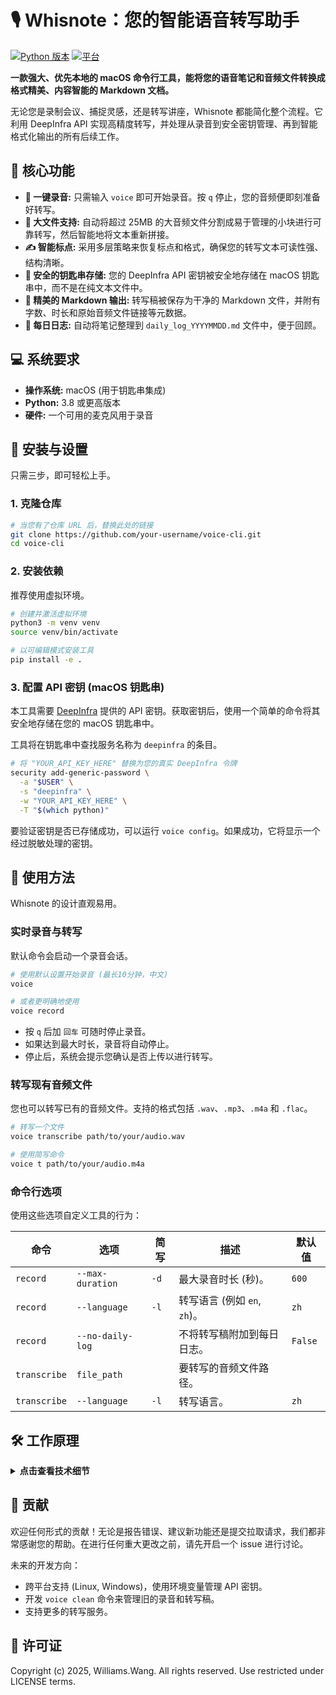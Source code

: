 # 🎙️ Whisnote：您的智能语音转写助手


[![Python 版本](https://img.shields.io/badge/python-3.8+-blue.svg)](https://www.python.org/downloads/)
[![平台](https://img.shields.io/badge/platform-macOS-lightgrey.svg)](#-系统要求)

**一款强大、优先本地的 macOS 命令行工具，能将您的语音笔记和音频文件转换成格式精美、内容智能的 Markdown 文档。**

<!-- TODO: 在此添加 GIF 动画演示 -->
<!-- <p align="center">
  <img src="path/to/your/demo.gif" alt="Whisnote 演示" width="800"/>
</p> -->

无论您是录制会议、捕捉灵感，还是转写讲座，Whisnote 都能简化整个流程。它利用 DeepInfra API 实现高精度转写，并处理从录音到安全密钥管理、再到智能格式化输出的所有后续工作。

## 🌟 核心功能

- **🎤 一键录音:** 只需输入 `voice` 即可开始录音。按 `q` 停止，您的音频便即刻准备好转写。
- **📁 大文件支持:** 自动将超过 25MB 的大音频文件分割成易于管理的小块进行可靠转写，然后智能地将文本重新拼接。
- **✍️ 智能标点:** 采用多层策略来恢复标点和格式，确保您的转写文本可读性强、结构清晰。
- **🔐 安全的钥匙串存储:** 您的 DeepInfra API 密钥被安全地存储在 macOS 钥匙串中，而不是在纯文本文件中。
- **📄 精美的 Markdown 输出:** 转写稿被保存为干净的 Markdown 文件，并附有字数、时长和原始音频文件链接等元数据。
- **📔 每日日志:** 自动将笔记整理到 `daily_log_YYYYMMDD.md` 文件中，便于回顾。

## 💻 系统要求

- **操作系统:** macOS (用于钥匙串集成)
- **Python:** 3.8 或更高版本
- **硬件:** 一个可用的麦克风用于录音

## 🚀 安装与设置

只需三步，即可轻松上手。

### 1. 克隆仓库

```bash
# 当您有了仓库 URL 后，替换此处的链接
git clone https://github.com/your-username/voice-cli.git
cd voice-cli
```

### 2. 安装依赖

推荐使用虚拟环境。

```bash
# 创建并激活虚拟环境
python3 -m venv venv
source venv/bin/activate

# 以可编辑模式安装工具
pip install -e .
```

### 3. 配置 API 密钥 (macOS 钥匙串)

本工具需要 [DeepInfra](https://deepinfra.com/) 提供的 API 密钥。获取密钥后，使用一个简单的命令将其安全地存储在您的 macOS 钥匙串中。

工具将在钥匙串中查找服务名称为 `deepinfra` 的条目。

```bash
# 将 "YOUR_API_KEY_HERE" 替换为您的真实 DeepInfra 令牌
security add-generic-password \
  -a "$USER" \
  -s "deepinfra" \
  -w "YOUR_API_KEY_HERE" \
  -T "$(which python)"
```

要验证密钥是否已存储成功，可以运行 `voice config`。如果成功，它将显示一个经过脱敏处理的密钥。

## 🎤 使用方法

Whisnote 的设计直观易用。

### 实时录音与转写

默认命令会启动一个录音会话。

```bash
# 使用默认设置开始录音 (最长10分钟，中文)
voice

# 或者更明确地使用
voice record
```
- 按 `q` 后加 `回车` 可随时停止录音。
- 如果达到最大时长，录音将自动停止。
- 停止后，系统会提示您确认是否上传以进行转写。

### 转写现有音频文件

您也可以转写已有的音频文件。支持的格式包括 `.wav`、`.mp3`、`.m4a` 和 `.flac`。

```bash
# 转写一个文件
voice transcribe path/to/your/audio.wav

# 使用简写命令
voice t path/to/your/audio.m4a
```

### 命令行选项

使用这些选项自定义工具的行为：

| 命令         | 选项             | 简写 | 描述                                       | 默认值 |
|--------------|------------------|------|--------------------------------------------|--------|
| `record`     | `--max-duration` | `-d` | 最大录音时长 (秒)。                        | `600`  |
| `record`     | `--language`     | `-l` | 转写语言 (例如 `en`, `zh`)。               | `zh`   |
| `record`     | `--no-daily-log` |      | 不将转写稿附加到每日日志。                 | `False`|
| `transcribe` | `file_path`      |      | 要转写的音频文件路径。                     |        |
| `transcribe` | `--language`     | `-l` | 转写语言。                                 | `zh`   |

## 🛠️ 工作原理

<details>
<summary><strong>点击查看技术细节</strong></summary>

### 大文件处理
当音频文件超过 25MB 时，工具会自动执行以下步骤：
1.  **计算最佳分片:** 确定最佳的片段时长，以确保每个分片都小于 API 的大小限制。
2.  **带重叠分割:** 将音频切分成带有 3 秒重叠的片段，以确保在拼接处不会丢失任何词语。
3.  **顺序转写:** 逐个发送每个分片进行转写。
4.  **智能合并:** 通过识别并移除重叠部分的文本来重建完整的转写稿，从而生成一份无缝的最终文档。

### 智能标点
转写 API 有时返回的文本可能没有标点，特别是对于某些语言。本工具使用三层策略来解决这个问题：
1.  **检查标点:** 如果 API 返回的转写稿带有标点，则直接使用。
2.  **检查空格:** 如果没有标点但单词之间有适当的空格，则保留原样。
3.  **基于时间戳的增强:** 作为最后手段，音频将被发送到一个备用的、能感知时间戳的模型 (`whisper-timestamped`)，该模型更擅长推断句子结构。然后使用改进后的文本。

### 文件组织
所有输出文件都会被整齐地组织在您桌面上的 `voice_transcripts` 目录下：
```
~/Desktop/voice_transcripts/
├── audio/
│   └── recorded_20250627_223757.wav
├── voice_note_20250627_223807.md
└── daily_log_20250627.md
```
- **`audio/`**: 存储所有录音的原始 `.wav` 文件。
- **`voice_note_...`**: 每次转写的独立 Markdown 文件。
- **`daily_log_...`**: 某一天的所有转写稿的合并日志。

</details>

## 🤝 贡献

欢迎任何形式的贡献！无论是报告错误、建议新功能还是提交拉取请求，我们都非常感谢您的帮助。在进行任何重大更改之前，请先开启一个 issue 进行讨论。

未来的开发方向：
- 跨平台支持 (Linux, Windows)，使用环境变量管理 API 密钥。
- 开发 `voice clean` 命令来管理旧的录音和转写稿。
- 支持更多的转写服务。

## 📄 许可证



Copyright (c) 2025, Williams.Wang. All rights reserved. Use restricted under LICENSE terms.

